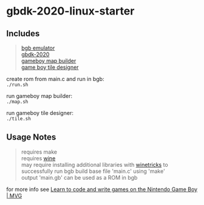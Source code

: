 # gbdk-2020-linux-starter

## Includes 
> [bgb emulator](http://bgb.bircd.org/)  
> [gbdk-2020](https://github.com/Zal0/gbdk-2020/)  
> [gameboy map builder](http://www.devrs.com/gb/hmgd/gbmb.html)  
> [game boy tile designer](http://www.devrs.com/gb/hmgd/gbtd.html)  

create rom from main.c and run in bgb:  
`./run.sh`  

run gameboy map builder:  
`./map.sh`  

run gameboy tile designer:  
`./tile.sh`  


## Usage Notes
> requires make  
> requires [wine](https://www.winehq.org/)  
> may require installing additional libraries with [winetricks](https://github.com/Winetricks/winetricks) to successfully run bgb
> build base file 'main.c' using 'make'  
> output 'main.gb' can be used as a ROM in bgb  

for more info see [Learn to code and write games on the Nintendo Game Boy | MVG](https://www.youtube.com/watch?v=FzPTK91EJY8&t=143s)
